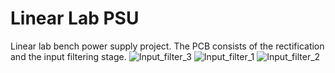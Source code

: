 # Linear Lab PSU
 Linear lab bench power supply project. The PCB consists of the rectification and the input filtering stage.
 ![Input_filter_3](https://user-images.githubusercontent.com/47427510/227274276-ca99ffc9-fdb3-4e98-98b2-116b5ad6a4c7.png)
![Input_filter_1](https://user-images.githubusercontent.com/47427510/227274280-b9ae1580-f364-4a02-bee0-ad5766fb3439.png)
![Input_filter_2](https://user-images.githubusercontent.com/47427510/227274283-3cc9b9ef-24fe-4c05-ae2d-35d64b4beb7d.png)
